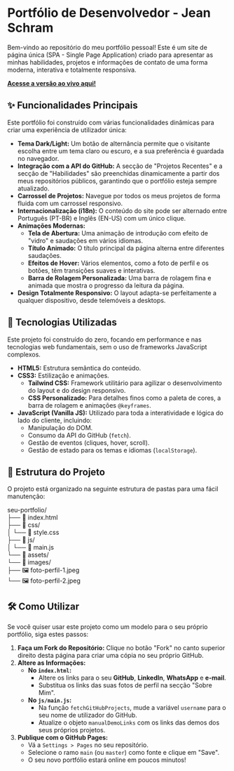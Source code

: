 # **Portfólio de Desenvolvedor \- Jean Schram**

Bem-vindo ao repositório do meu portfólio pessoal\! Este é um site de página única (SPA \- Single Page Application) criado para apresentar as minhas habilidades, projetos e informações de contato de uma forma moderna, interativa e totalmente responsiva.

[**Acesse a versão ao vivo aqui\!**](https://jgssfw.github.io/Project_Portfolio_Site/)

## **✨ Funcionalidades Principais**

Este portfólio foi construído com várias funcionalidades dinâmicas para criar uma experiência de utilizador única:

* **Tema Dark/Light:** Um botão de alternância permite que o visitante escolha entre um tema claro ou escuro, e a sua preferência é guardada no navegador.  
* **Integração com a API do GitHub:** A secção de "Projetos Recentes" e a secção de "Habilidades" são preenchidas dinamicamente a partir dos meus repositórios públicos, garantindo que o portfólio esteja sempre atualizado.  
* **Carrossel de Projetos:** Navegue por todos os meus projetos de forma fluida com um carrossel responsivo.  
* **Internacionalização (i18n):** O conteúdo do site pode ser alternado entre Português (PT-BR) e Inglês (EN-US) com um único clique.  
* **Animações Modernas:**  
  * **Tela de Abertura:** Uma animação de introdução com efeito de "vidro" e saudações em vários idiomas.  
  * **Título Animado:** O título principal da página alterna entre diferentes saudações.  
  * **Efeitos de Hover:** Vários elementos, como a foto de perfil e os botões, têm transições suaves e interativas.  
  * **Barra de Rolagem Personalizada:** Uma barra de rolagem fina e animada que mostra o progresso da leitura da página.  
* **Design Totalmente Responsivo:** O layout adapta-se perfeitamente a qualquer dispositivo, desde telemóveis a desktops.

## **🚀 Tecnologias Utilizadas**

Este projeto foi construído do zero, focando em performance e nas tecnologias web fundamentais, sem o uso de frameworks JavaScript complexos.

* **HTML5:** Estrutura semântica do conteúdo.  
* **CSS3:** Estilização e animações.  
  * **Tailwind CSS:** Framework utilitário para agilizar o desenvolvimento do layout e do design responsivo.  
  * **CSS Personalizado:** Para detalhes finos como a paleta de cores, a barra de rolagem e animações `@keyframes`.  
* **JavaScript (Vanilla JS):** Utilizado para toda a interatividade e lógica do lado do cliente, incluindo:  
  * Manipulação do DOM.  
  * Consumo da API do GitHub (`fetch`).  
  * Gestão de eventos (cliques, hover, scroll).  
  * Gestão de estado para os temas e idiomas (`localStorage`).

## **📁 Estrutura do Projeto**

O projeto está organizado na seguinte estrutura de pastas para uma fácil manutenção:

seu-portfolio/  
├── 📄 index.html  
├── 📁 css/  
│   └── 📄 style.css  
├── 📁 js/  
│   └── 📄 main.js  
└── 📁 assets/  
    └── 📁 images/  
        ├── 🖼️ foto-perfil-1.jpeg  
        └── 🖼️ foto-perfil-2.jpeg

## **🛠️ Como Utilizar**

Se você quiser usar este projeto como um modelo para o seu próprio portfólio, siga estes passos:

1. **Faça um Fork do Repositório:** Clique no botão "Fork" no canto superior direito desta página para criar uma cópia no seu próprio GitHub.  
2. **Altere as Informações:**  
   * **No `index.html`:**  
     * Altere os links para o seu **GitHub**, **LinkedIn**, **WhatsApp** e **e-mail**.  
     * Substitua os links das suas fotos de perfil na secção "Sobre Mim".  
   * **No `js/main.js`:**  
     * Na função `fetchGitHubProjects`, mude a variável `username` para o seu nome de utilizador do GitHub.  
     * Atualize o objeto `manualDemoLinks` com os links das demos dos seus próprios projetos.  
3. **Publique com o GitHub Pages:**  
   * Vá a `Settings > Pages` no seu repositório.  
   * Selecione o ramo `main` (ou `master`) como fonte e clique em "Save".  
   * O seu novo portfólio estará online em poucos minutos\!

